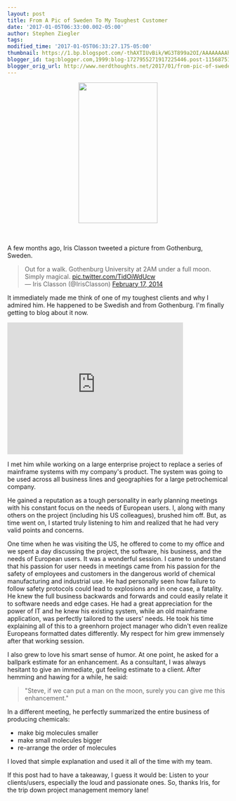```yaml
---
layout: post
title: From A Pic of Sweden To My Toughest Customer
date: '2017-01-05T06:33:00.002-05:00'
author: Stephen Ziegler
tags: 
modified_time: '2017-01-05T06:33:27.175-05:00'
thumbnail: https://1.bp.blogspot.com/-thAXTIUvBik/WG3T899a2OI/AAAAAAAAhTE/ElVho-eZNxcDLHhKSokWbYpLhdjaHCCeACLcB/s72-c/sweden.jpg
blogger_id: tag:blogger.com,1999:blog-1727955271917225446.post-1156875182928694655
blogger_orig_url: http://www.nerdthoughts.net/2017/01/from-pic-of-sweden-to-my-toughest.html
---
```


<div class="separator" style="clear: both; text-align: center;"><a href="https://1.bp.blogspot.com/-thAXTIUvBik/WG3T899a2OI/AAAAAAAAhTE/ElVho-eZNxcDLHhKSokWbYpLhdjaHCCeACLcB/s1600/sweden.jpg" imageanchor="1" style="margin-left: 1em; margin-right: 1em;"><img border="0" height="320" src="https://1.bp.blogspot.com/-thAXTIUvBik/WG3T899a2OI/AAAAAAAAhTE/ElVho-eZNxcDLHhKSokWbYpLhdjaHCCeACLcB/s320/sweden.jpg" width="180" /></a></div><br /><br />

A few months ago, Iris Classon tweeted a picture from Gothenburg, Sweden.<br />

<blockquote class="twitter-tweet" lang="en">Out for a walk. Gothenburg University at 2AM under a full moon. Simply magical. <a href="http://t.co/TidOiWdUcw">pic.twitter.com/TidOiWdUcw</a><br />— Iris Classon (@IrisClasson) <a href="https://twitter.com/IrisClasson/statuses/435215451283787776">February 17, 2014</a></blockquote><script async="" charset="utf-8" src="//platform.twitter.com/widgets.js"></script>

It immediately made me think of one of my toughest clients and why I admired him. He happened to be Swedish and from Gothenburg. I'm finally getting to blog about it now.

<iframe frameborder="0" height="300" src="https://www.google.com/maps/embed?pb=!1m18!1m12!1m3!1d272877.2773129558!2d11.8936825!3d57.70195485!2m3!1f0!2f0!3f0!3m2!1i1024!2i768!4f13.1!3m3!1m2!1s0x464f8e67966c073f%3A0x4019078290e7c40!2sGothenburg!5e0!3m2!1sen!2sus!4v1401423413391" style="border: 0;" width="400"></iframe> 

I met him while working on a large enterprise project to replace a series of mainframe systems with my company's product. The system was going to be used across all business lines and geographies for a large petrochemical company.

He gained a reputation as a tough personality in early planning meetings with his constant focus on the needs of European users. I, along with many others on the project (including his US colleagues), brushed him off. But, as time went on, I started truly listening to him and realized that he had very valid points and concerns.

One time when he was visiting the US, he offered to come to my office and we spent a day discussing the project, the software, his business, and the needs of European users. It was a wonderful session. I came to understand that his passion for user needs in meetings came from his passion for the safety of employees and customers in the dangerous world of chemical manufacturing and industrial use. He had personally seen how failure to follow safety protocols could lead to explosions and in one case, a fatality. He knew the full business backwards and forwards and could easily relate it to software needs and edge cases. He had a great appreciation for the power of IT and he knew his existing system, while an old mainframe application, was perfectly tailored to the users' needs. He took his time explaining all of this to a greenhorn project manager who didn't even realize Europeans formatted dates differently. My respect for him grew immensely after that working session.

I also grew to love his smart sense of humor. At one point, he asked for a ballpark estimate for an enhancement. As a consultant, I was always hesitant to give an immediate, gut feeling estimate to a client. After hemming and hawing for a while, he said:

>	"Steve, if we can put a man on the moon, surely you can give me this enhancement."

In a different meeting, he perfectly summarized the entire business of producing chemicals:
- make big molecules smaller
- make small molecules bigger
- re-arrange the order of molecules

I loved that simple explanation and used it all of the time with my team.

If this post had to have a takeaway, I guess it would be: Listen to your clients/users, especially the loud and passionate ones. So, thanks Iris, for the trip down project management memory lane!

